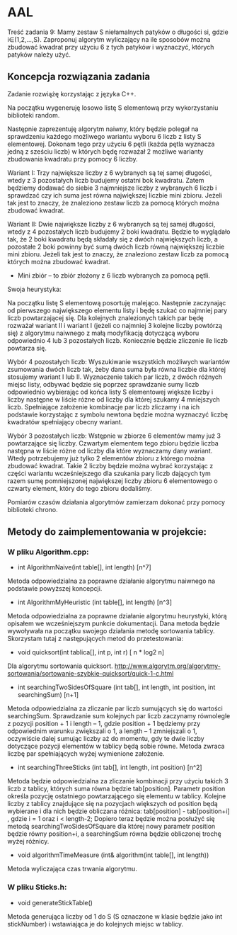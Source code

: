 # AAL
Treść zadania 9:
Mamy zestaw S niełamalnych patyków o długości si, gdzie i∈(1,2,...,S). Zaproponuj algorytm wyliczający na ile sposobów można zbudować kwadrat przy użyciu 6 z tych patyków i wyznaczyć, których patyków należy użyć.

## Koncepcja rozwiązania zadania

Zadanie rozwiążę korzystając z języka C++. 

Na początku wygeneruję losowo listę S elementową przy wykorzystaniu biblioteki random.

Następnie zaprezentuję algorytm naiwny, który będzie polegał na sprawdzeniu każdego możliwego wariantu wyboru 6 liczb z listy S elementowej. Dokonam tego przy użyciu 6 pętli (każda pętla wyznacza jedną z sześciu liczb) w których będę rozważał 2 możliwe warianty zbudowania kwadratu przy pomocy 6 liczby. 

Wariant I: Trzy największe liczby z 6 wybranych są tej samej długości, wtedy z 3 pozostałych liczb budujemy ostatni bok kwadratu. Zatem będziemy dodawać do siebie 3 najmniejsze liczby z wybranych 6 liczb i sprawdzać czy ich suma jest równa największej liczbie mini zbioru.
Jeżeli tak jest to znaczy, że znaleziono zestaw liczb za pomocą których można zbudować kwadrat.

Wariant II: Dwie największe liczby z 6 wybranych są tej samej długości, wtedy z 4 pozostałych liczb budujemy 2 boki kwadratu. Będzie to wyglądało tak, że 2 boki kwadratu będą składały się z dwóch największych liczb, a pozostałe 2 boki powinny być sumą dwóch liczb równą największej liczbie mini zbioru.
Jeżeli tak jest to znaczy, że znaleziono zestaw liczb za pomocą których można zbudować kwadrat.

- Mini zbiór – to zbiór złożony z 6 liczb wybranych za pomocą pętli.

Swoja heurystyka:

Na początku listę S elementową posortuję malejąco. Następnie zaczynając od pierwszego największego elementu listy i będę szukać co najmniej pary liczb powtarzającej się. Dla kolejnych znalezionych takich par będę rozważał wariant II i wariant I (jeżeli co najmniej 3 kolejne liczby powtórzą się) z algorytmu naiwnego z małą modyfikacją dotyczącą wyboru odpowiednio 4 lub 3 pozostałych liczb. Koniecznie będzie zliczenie ile liczb powtarza się.

Wybór 4 pozostałych liczb: Wyszukiwanie wszystkich możliwych wariantów zsumowania dwóch liczb tak, żeby dana suma była równa liczbie dla której stosujemy wariant I lub II. Wyznaczenie takich par liczb, z dwóch różnych miejsc listy, odbywać będzie się poprzez sprawdzanie sumy liczb odpowiednio wybierając od końca listy S elementowej większe liczby i liczby następne w liście różne od liczby dla której szukamy 4 mniejszych liczb. Spełniające założenie kombinacje par liczb zliczamy i na ich podstawie korzystając z symbolu newtona będzie można wyznaczyć liczbę kwadratów spełniający obecny wariant.

Wybór 3 pozostałych liczb: Wstępnie w zbiorze 6 elementów mamy już 3 powtarzające się liczby. Czwartym elementem tego zbioru będzie liczba następna w liście różne od liczby dla które wyznaczamy dany wariant. Wtedy potrzebujemy już tylko 2 elementów zbioru z którego można zbudować kwadrat. Takie 2 liczby będzie można wybrać korzystając z części wariantu wcześniejszego dla szukania pary liczb dających tym razem sumę pomniejszonej największej liczby zbioru 6 elementowego o czwarty element, który do tego zbioru dodaliśmy. 

Pomiarów czasów działania algorytmów zamierzam dokonać przy pomocy biblioteki chrono.

## Metody do zaimplementowania w projekcie:

### W pliku Algorithm.cpp:

- int AlgorithmNaive(int table[], int length)		[n^7]

Metoda odpowiedzialna za poprawne działanie algorytmu naiwnego na podstawie powyższej koncepcji.

- int AlgorithmMyHeuristic (int table[], int length)		[n^3]

Metoda odpowiedzialna za poprawne działanie algorytmu heurystyki, którą opisałem we wcześniejszym punkcie dokumentacji. Dana metoda będzie wywoływała na początku swojego działania metodę sortowania tablicy. Skorzystam tutaj z następujących metod do przetestowania:

- void quicksort(int tablica[], int p, int r)	[ n * log2 n]

Dla algorytmu sortowania quicksort. 
http://www.algorytm.org/algorytmy-sortowania/sortowanie-szybkie-quicksort/quick-1-c.html

- int searchingTwoSidesOfSquare (int tab[], int length, int position, int searchingSum)	[n+1]

Metoda odpowiedzialna za zliczanie par liczb sumujących się do wartości searchingSum. Sprawdzanie sum kolejnych par liczb zaczynamy równolegle z pozycji position + 1 i length – 1, gdzie position + 1 będziemy przy odpowiednim warunku zwiększali o 1, a length – 1 zmniejszali o 1, oczywiście dalej sumując liczby aż do momentu, gdy te dwie liczby dotyczące pozycji elementów w tablicy będą sobie równe. Metoda zwraca liczbę par spełniających wyżej wymienione założenie.

- int searchingThreeSticks (int tab[], int length, int position)	[n^2]

Metoda będzie odpowiedzialna za zliczanie kombinacji przy użyciu takich 3 liczb z tablicy, których suma równa będzie tab[position]. Parametr position określa pozycję ostatniego powtarzającego się elementu w tablicy. Kolejne liczby z tablicy znajdujące się na pozycjach większych od position będą wybierane i dla nich będzie obliczana różnica:            tab[position] - tab[position+i] , gdzie i = 1 oraz i < length-2; Dopiero teraz będzie można posłużyć się metodą searchingTwoSidesOfSquare dla której nowy parametr position będzie równy position+i, a searchingSum równa będzie obliczonej trochę wyżej różnicy.

- void algorithmTimeMeasure (int& algorithm(int table[], int length))     

Metoda wyliczająca czas trwania algorytmu.

### W pliku Sticks.h:

- void generateStickTable()

Metoda generująca liczby od 1 do S (S oznaczone w klasie będzie jako int stickNumber) i wstawiająca je do kolejnych miejsc w tablicy.

